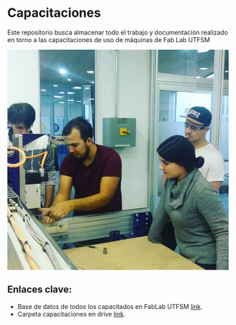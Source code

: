 # Capacitaciones 

Este repositorio busca almacenar todo el trabajo y documentación realizado en torno a las capacitaciones de uso de máquinas de Fab Lab UTFSM

<img src="Images/capacitacion.PNG" width=600  >

## Enlaces clave: 

- Base de datos de todos los capacitados en FabLab UTFSM [link](https://docs.google.com/spreadsheets/d/134Svl4q5eEZGB6ViffYZDCmDC9aEk2X3xOugXUiP9oI/edit#gid=0). 
- Carpeta capacitaciones en drive [link](https://drive.google.com/drive/u/2/folders/1hptuNuy3YbmaIuAzML2HIzcwTIYP-39X).
